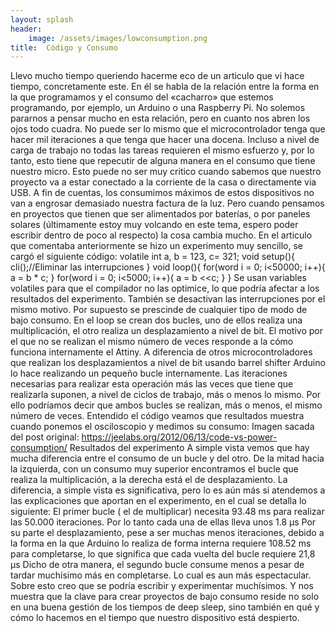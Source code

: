```yaml
---
layout: splash
header:
    image: /assets/images/lowconsumption.png
title:  Código y Consumo
---                
```



Llevo mucho tiempo queriendo hacerme eco de un articulo que vi hace tiempo, concretamente este. En él se habla de la relación entre la forma en la que programamos y el consumo del «cacharro» que estemos programando, por ejemplo, un Arduino o una Raspberry Pi. 
No solemos pararnos a pensar mucho en esta relación, pero en cuanto nos abren los ojos todo cuadra. No puede ser lo mismo  que el microcontrolador tenga que hacer mil iteraciones a que tenga que hacer una docena. Incluso a nivel de carga de trabajo no todas las tareas requieren el mismo esfuerzo y, por lo tanto, esto tiene que repecutir de alguna manera en el consumo que tiene nuestro micro. 
Esto puede no ser muy critico cuando sabemos que nuestro proyecto va a estar conectado a la corriente de la casa o directamente via USB. A fin de cuentas, los consumimos máximos de estos dispositivos no van a engrosar demasiado nuestra factura de la luz. Pero cuando pensamos en proyectos que tienen que ser alimentados por baterías, o por paneles solares (últimamente estoy muy volcando en este tema, espero poder escribir dentro de poco al respecto) la cosa cambia mucho. 
En el articulo que comentaba anteriormente se hizo un experimento muy sencillo, se cargó el siguiente código: 
volatile int a, b = 123, c= 321; void setup(){    cli();//Eliminar las interrupciones } void loop(){     for(word i = 0; i<50000; i++){        a = b * c;     }    for(word i = 0; i<5000; i++){     a = b <<c;    } }
Se usan variables volatiles para que el compilador no las optimice, lo que podría afectar a los resultados del experimento. También se desactivan las interrupciones por el mismo motivo. Por supuesto se prescinde de cualquier tipo de modo de bajo consumo. 
En el loop se crean dos bucles, uno de ellos realiza una multiplicación, el otro realiza un desplazamiento a nivel de bit. El motivo por el que no se realizan el mismo número de veces responde a la cómo funciona internamente el Attiny. A diferencia de otros microcontroladores que realizan los desplazamientos a nivel de bit usando barrel shifter Arduino lo hace realizando un pequeño bucle internamente. Las iteraciones necesarias para realizar esta operación más las veces que tiene que realizarla suponen, a nivel de ciclos de trabajo, más o menos lo mismo. Por ello podríamos decir que ambos bucles se realizan, más o menos, el mismo número de veces.
Entendido el código veamos que resultados muestra cuando ponemos el osciloscopio y medimos su consumo: 
Imagen sacada del post original: https://jeelabs.org/2012/06/13/code-vs-power-consumption/
Resultados del experimento
A simple vista vemos que hay mucha diferencia entre el consumo de un bucle y del otro. De la mitad hacia la izquierda, con un consumo muy superior encontramos el bucle que realiza la multiplicación, a la derecha está el de desplazamiento. La diferencia, a simple vista es significativa, pero lo es aún más si atendemos a las explicaciones que aportan en el experimento, en el cual se detalla lo siguiente: 
El primer bucle ( el de multiplicar) necesita 93.48 ms para realizar las 50.000 iteraciones. Por lo tanto cada una de ellas lleva unos 1.8 µs Por su parte el desplazamiento, pese a ser muchas menos iteraciones, debido a la forma en la que Arduino lo realiza de forma interna requiere 108.52 ms para completarse, lo que significa que cada vuelta del bucle requiere 21,8 µs
Dicho de otra manera, el segundo bucle consume menos a pesar de tardar muchísimo más en completarse. Lo cual es aun más espectacular. 
Sobre esto creo que se podría escribir y experimentar muchísimos. Y nos muestra que la clave para crear proyectos de bajo consumo reside no solo en una buena gestión de los tiempos de deep sleep, sino también en qué y cómo lo hacemos en el tiempo que nuestro dispositivo está despierto. 


